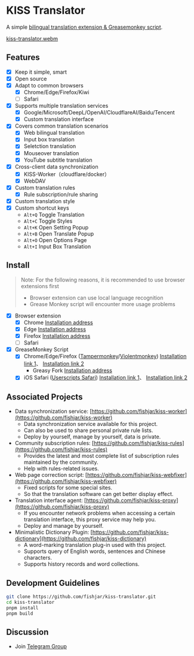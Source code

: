 # KISS Translator

A simple [bilingual translation extension & Greasemonkey script](https://github.com/fishjar/kiss-translator).

[kiss-translator.webm](https://github.com/fishjar/kiss-translator/assets/1157624/f7ba8a5c-e4a8-4d5a-823a-5c5c67a0a47f)

## Features

- [x] Keep it simple, smart
- [x] Open source
- [x] Adapt to common browsers
  - [x] Chrome/Edge/Firefox/Kiwi
  - [ ] Safari
- [x] Supports multiple translation services
  - [x] Google/Microsoft/DeepL/OpenAI/CloudflareAI/Baidu/Tencent
  - [x] Custom translation interface
- [x] Covers common translation scenarios
  - [x] Web bilingual translation
  - [x] Input box translation
  - [x] Seletction translation
  - [x] Mouseover translation
  - [x] YouTube subtitle translation
- [x] Cross-client data synchronization
  - [x] KISS-Worker（cloudflare/docker）
  - [x] WebDAV
- [x] Custom translation rules
  - [x] Rule subscription/rule sharing
- [x] Custom translation style
- [x] Custom shortcut keys
  - `Alt+Q` Toggle Translation
  - `Alt+C` Toggle Styles
  - `Alt+K` Open Setting Popup
  - `Alt+B` Open Translate Popup
  - `Alt+O` Open Options Page
  - `Alt+I` Input Box Translation

## Install

> Note: For the following reasons, it is recommended to use browser extensions first
>
> - Browser extension can use local language recognition
> - Grease Monkey script will encounter more usage problems

- [x] Browser extension
  - [x] Chrome [Installation address](https://chrome.google.com/webstore/detail/kiss-translator/bdiifdefkgmcblbcghdlonllpjhhjgof?hl=zh-CN)
  - [x] Edge [Installation address](https://microsoftedge.microsoft.com/addons/detail/%E7%AE%80%E7%BA%A6%E7%BF%BB%E8%AF%91/jemckldkclkinpjighnoilpbldbdmmlh?hl=zh-CN)
  - [x] Firefox [Installation address](https://addons.mozilla.org/zh-CN/firefox/addon/kiss-translator/)
  - [ ] Safari
- [x] GreaseMonkey Script
  - [x] Chrome/Edge/Firefox ([Tampermonkey](https://www.tampermonkey.net/)/[Violentmonkey](https://violentmonkey.github.io/)) [Installation link 1](https://fishjar.github.io/kiss-translator/kiss-translator.user.js)、 [Installation link 2](https://kiss-translator.rayjar.com/kiss-translator.user.js)
    - Greasy Fork [Installation address](https://greasyfork.org/zh-CN/scripts/472840-kiss-translator)
  - [x] iOS Safari ([Userscripts Safari](https://github.com/quoid/userscripts)) [Installation link 1](https://fishjar.github.io/kiss-translator/kiss-translator-ios-safari.user.js)、 [Installation link 2](https://kiss-translator.rayjar.com/kiss-translator.user-ios-safari.js)

## Associated Projects

- Data synchronization service: [https://github.com/fishjar/kiss-worker](https://github.com/fishjar/kiss-worker)
  - Data synchronization service available for this project.
  - Can also be used to share personal private rule lists.
  - Deploy by yourself, manage by yourself, data is private.
- Community subscription rules: [https://github.com/fishjar/kiss-rules](https://github.com/fishjar/kiss-rules)
  - Provides the latest and most complete list of subscription rules maintained by the community.
  - Help with rules-related issues.
- Web page correction script: [https://github.com/fishjar/kiss-webfixer](https://github.com/fishjar/kiss-webfixer)
  - Fixed scripts for some special sites.
  - So that the translation software can get better display effect.
- Translation interface agent: [https://github.com/fishjar/kiss-proxy](https://github.com/fishjar/kiss-proxy)
  - If you encounter network problems when accessing a certain translation interface, this proxy service may help you.
  - Deploy and manage by yourself.
- Minimalistic Dictionary Plugin: [https://github.com/fishjar/kiss-dictionary](https://github.com/fishjar/kiss-dictionary)
  - A word-marking translation plug-in used with this project.
  - Supports query of English words, sentences and Chinese characters.
  - Supports history records and word collections.

## Development Guidelines

```sh
git clone https://github.com/fishjar/kiss-translator.git
cd kiss-translator
pnpm install
pnpm build
```

## Discussion

- Join [Telegram Group](https://t.me/+RRCu_4oNwrM2NmFl)

